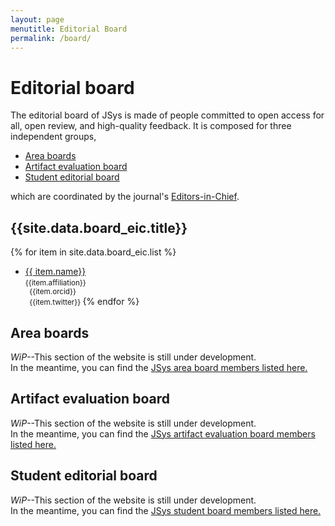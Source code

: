 ```yaml
---
layout: page
menutitle: Editorial Board
permalink: /board/
---
```


# Editorial board

The editorial board of JSys is made of people committed to open access for all, open review, and high-quality feedback. It is composed for three independent groups,

- [Area boards](#area-boards)
- [Artifact evaluation board](#artifact-evaluation-board)
- [Student editorial board](#student-editorial-board)

which are coordinated by the journal's [Editors-in-Chief](#editors-in-chief). 

<!-- > JSys is forever grateful for the initial work of its [co-founders](#co-founders). -->

## {{site.data.board_eic.title}}

{% for item in site.data.board_eic.list %}
- [{{ item.name}}]({{item.webpage}})  
  <small>
    {{item.affiliation}}  
    <i class="fab fa-orcid"></i>   &nbsp; {{item.orcid}}  
    <i class="fab fa-twitter"></i> &nbsp; {{item.twitter}}
  </small>
{% endfor %}

## Area boards

_WiP_--This section of the website is still under development.  
In the meantime, you can find the [JSys area board members listed here.](https://escholarship.org/uc/jsys/eb)

## Artifact evaluation board

_WiP_--This section of the website is still under development.  
In the meantime, you can find the [JSys artifact evaluation board members listed here.](https://escholarship.org/uc/jsys/aeb)

## Student editorial board

_WiP_--This section of the website is still under development.  
In the meantime, you can find the [JSys student board members listed here.](https://escholarship.org/uc/jsys/studenteb)

<!-- * [Olivia Guest](https://github.com/oliviaguest)  
  Computational Cognitive Neuroscience, Cognitive Modelling - Python, C  
  ORCID: [0000-0002-1891-0972](http://orcid.org/0000-0002-1891-0972)  
  <small>
  [Donders Centre for Cognitive Neuroimaging](//www.ru.nl/donders/)  
  Radboud University  
  Nijmegen, Netherlands  
  **Email**: olivia dot guest at ru dot nl  
  </small> -->

<!-- ## Co-founders -->
